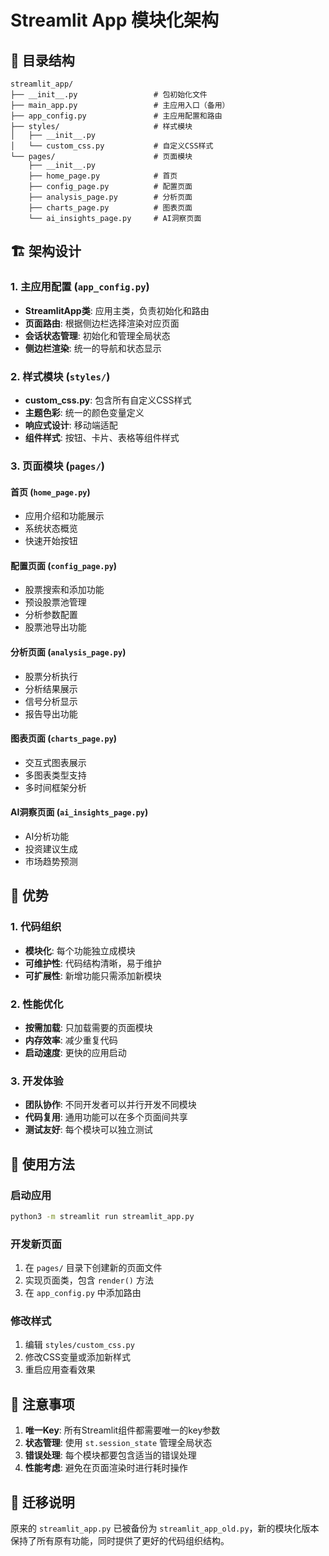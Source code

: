 # Streamlit App 模块化架构

## 📁 目录结构

```
streamlit_app/
├── __init__.py                 # 包初始化文件
├── main_app.py                 # 主应用入口（备用）
├── app_config.py               # 主应用配置和路由
├── styles/                     # 样式模块
│   ├── __init__.py
│   └── custom_css.py           # 自定义CSS样式
└── pages/                      # 页面模块
    ├── __init__.py
    ├── home_page.py            # 首页
    ├── config_page.py          # 配置页面
    ├── analysis_page.py        # 分析页面
    ├── charts_page.py          # 图表页面
    └── ai_insights_page.py     # AI洞察页面
```

## 🏗️ 架构设计

### 1. 主应用配置 (`app_config.py`)
- **StreamlitApp类**: 应用主类，负责初始化和路由
- **页面路由**: 根据侧边栏选择渲染对应页面
- **会话状态管理**: 初始化和管理全局状态
- **侧边栏渲染**: 统一的导航和状态显示

### 2. 样式模块 (`styles/`)
- **custom_css.py**: 包含所有自定义CSS样式
- **主题色彩**: 统一的颜色变量定义
- **响应式设计**: 移动端适配
- **组件样式**: 按钮、卡片、表格等组件样式

### 3. 页面模块 (`pages/`)

#### 首页 (`home_page.py`)
- 应用介绍和功能展示
- 系统状态概览
- 快速开始按钮

#### 配置页面 (`config_page.py`)
- 股票搜索和添加功能
- 预设股票池管理
- 分析参数配置
- 股票池导出功能

#### 分析页面 (`analysis_page.py`)
- 股票分析执行
- 分析结果展示
- 信号分析显示
- 报告导出功能

#### 图表页面 (`charts_page.py`)
- 交互式图表展示
- 多图表类型支持
- 多时间框架分析

#### AI洞察页面 (`ai_insights_page.py`)
- AI分析功能
- 投资建议生成
- 市场趋势预测

## 🔧 优势

### 1. 代码组织
- **模块化**: 每个功能独立成模块
- **可维护性**: 代码结构清晰，易于维护
- **可扩展性**: 新增功能只需添加新模块

### 2. 性能优化
- **按需加载**: 只加载需要的页面模块
- **内存效率**: 减少重复代码
- **启动速度**: 更快的应用启动

### 3. 开发体验
- **团队协作**: 不同开发者可以并行开发不同模块
- **代码复用**: 通用功能可以在多个页面间共享
- **测试友好**: 每个模块可以独立测试

## 🚀 使用方法

### 启动应用
```bash
python3 -m streamlit run streamlit_app.py
```

### 开发新页面
1. 在 `pages/` 目录下创建新的页面文件
2. 实现页面类，包含 `render()` 方法
3. 在 `app_config.py` 中添加路由

### 修改样式
1. 编辑 `styles/custom_css.py`
2. 修改CSS变量或添加新样式
3. 重启应用查看效果

## 📝 注意事项

1. **唯一Key**: 所有Streamlit组件都需要唯一的key参数
2. **状态管理**: 使用 `st.session_state` 管理全局状态
3. **错误处理**: 每个模块都要包含适当的错误处理
4. **性能考虑**: 避免在页面渲染时进行耗时操作

## 🔄 迁移说明

原来的 `streamlit_app.py` 已被备份为 `streamlit_app_old.py`，新的模块化版本保持了所有原有功能，同时提供了更好的代码组织结构。 